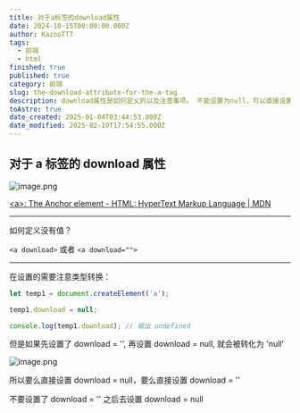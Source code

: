 ```yaml
---
title: 对于a标签的download属性
date: 2024-10-15T00:00:00.000Z
author: KazooTTT
tags:
  - 前端
  - html
finished: true
published: true
category: 前端
slug: the-download-attribute-for-the-a-tag
description: download属性是如何定义的以及注意事项。 不能设置为null，可以直接设置成空串或者null。
toAstro: true
date_created: 2025-01-04T03:44:53.000Z
date_modified: 2025-02-19T17:54:55.000Z
---
```


## 对于 a 标签的 download 属性

![image.png](<https://pictures.kazoottt.top/2024/10/20241012-b044604cec83cd5e0b281b9e63562f11.png>)

[\<a\>: The Anchor element - HTML: HyperText Markup Language | MDN](<https://developer.mozilla.org/en-US/docs/Web/HTML/Element/a>)

---

如何定义没有值？

`<a download>` 或者 `<a download="">`

---

在设置的需要注意类型转换：

``` js
let temp1 = document.createElement('a');

temp1.download = null;

console.log(temp1.download); // 输出 undefined

```

但是如果先设置了 download = '', 再设置 download = null, 就会被转化为 'null'

![image.png](<https://pictures.kazoottt.top/2024/10/20241012-1e0e4270de68707c51966174e2f2a063.png>)

所以要么直接设置 download = null，要么直接设置 download = ''

不要设置了 download = '' 之后去设置 download = null
